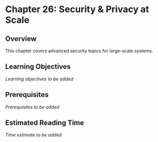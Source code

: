 # Chapter 26: Security & Privacy at Scale

## Overview

This chapter covers advanced security topics for large-scale systems.

## Learning Objectives

*Learning objectives to be added*

## Prerequisites

*Prerequisites to be added*

## Estimated Reading Time

*Time estimate to be added*
